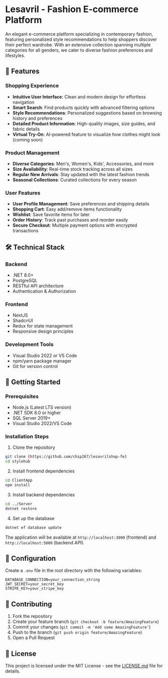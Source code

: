 # Lesavril - Fashion E-commerce Platform

An elegant e-commerce platform specializing in contemporary fashion, featuring personalized style recommendations to help shoppers discover their perfect wardrobe. With an extensive collection spanning multiple categories for all genders, we cater to diverse fashion preferences and lifestyles.

## 🌟 Features

### Shopping Experience
- **Intuitive User Interface**: Clean and modern design for effortless navigation
- **Smart Search**: Find products quickly with advanced filtering options
- **Style Recommendations**: Personalized suggestions based on browsing history and preferences
- **Detailed Product Information**: High-quality images, size guides, and fabric details
- **Virtual Try-On**: AI-powered feature to visualize how clothes might look (coming soon)

### Product Management
- **Diverse Categories**: Men's, Women's, Kids', Accessories, and more
- **Size Availability**: Real-time stock tracking across all sizes
- **Regular New Arrivals**: Stay updated with the latest fashion trends
- **Seasonal Collections**: Curated collections for every season

### User Features
- **User Profile Management**: Save preferences and shipping details
- **Shopping Cart**: Easy add/remove items functionality
- **Wishlist**: Save favorite items for later
- **Order History**: Track past purchases and reorder easily
- **Secure Checkout**: Multiple payment options with encrypted transactions

## 🛠️ Technical Stack

### Backend
- .NET 8.0+
- PostgreSQL
- RESTful API architecture
- Authentication & Authorization

### Frontend
- NextJS
- ShadcnUI
- Redux for state management
- Responsive design principles

### Development Tools
- Visual Studio 2022 or VS Code
- npm/yarn package manager
- Git for version control

## 🚀 Getting Started

### Prerequisites
- Node.js (Latest LTS version)
- .NET SDK 8.0 or higher
- SQL Server 2019+
- Visual Studio 2022/VS Code

### Installation Steps

1. Clone the repository
```bash
git clone (https://github.com/chip267/lesavrilshop-fe)
cd stylehub
```

2. Install frontend dependencies
```bash
cd ClientApp
npm install
```

3. Install backend dependencies
```bash
cd ../Server
dotnet restore
```

4. Set up the database
```bash
dotnet ef database update
```

The application will be available at `http://localhost:3000` (frontend) and `http://localhost:5000` (backend API).

## 📝 Configuration

Create a `.env` file in the root directory with the following variables:
```env
DATABASE_CONNECTION=your_connection_string
JWT_SECRET=your_secret_key
STRIPE_KEY=your_stripe_key
```

## 🤝 Contributing

1. Fork the repository
2. Create your feature branch (`git checkout -b feature/AmazingFeature`)
3. Commit your changes (`git commit -m 'Add some AmazingFeature'`)
4. Push to the branch (`git push origin feature/AmazingFeature`)
5. Open a Pull Request

## 📄 License

This project is licensed under the MIT License - see the [LICENSE.md](LICENSE.md) file for details.

